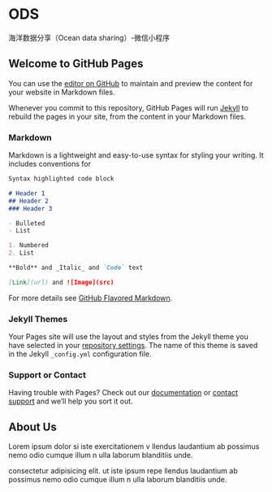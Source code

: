 # ODS
海洋数据分享（Ocean data sharing）-微信小程序

## Welcome to GitHub Pages

You can use the [editor on GitHub](https://github.com/can-dy-jack/gh/edit/main/README.md) to maintain and preview the content for your website in Markdown files.

Whenever you commit to this repository, GitHub Pages will run [Jekyll](https://jekyllrb.com/) to rebuild the pages in your site, from the content in your Markdown files.

### Markdown

Markdown is a lightweight and easy-to-use syntax for styling your writing. It includes conventions for

```markdown
Syntax highlighted code block

# Header 1
## Header 2
### Header 3

- Bulleted
- List

1. Numbered
2. List

**Bold** and _Italic_ and `Code` text

[Link](url) and ![Image](src)
```

For more details see [GitHub Flavored Markdown](https://guides.github.com/features/mastering-markdown/).

### Jekyll Themes

Your Pages site will use the layout and styles from the Jekyll theme you have selected in your [repository settings](https://github.com/can-dy-jack/gh/settings). The name of this theme is saved in the Jekyll `_config.yml` configuration file.

### Support or Contact

Having trouble with Pages? Check out our [documentation](https://docs.github.com/categories/github-pages-basics/) or [contact support](https://support.github.com/contact) and we’ll help you sort it out.


<div>
<h2>About Us</h2>
<p>Lorem ipsum dolor si iste exercitationem v
llendus laudantium ab possimus nemo odio cumque illum n
ulla laborum blanditiis unde.</p>
<p>consectetur adipisicing elit.  ut iste ipsum repe
llendus laudantium ab possimus nemo odio cumque illum n
ulla laborum blanditiis unde.</p>
</div>